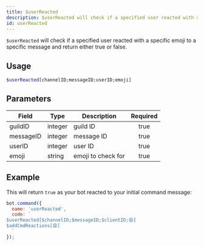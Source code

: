 ```yaml
---
title: $userReacted 
description: $userReacted will check if a specified user reacted with a specific emoji to a specific message and return either true or false.
id: userReacted
---
```


`$userReacted` will check if a specified user reacted with a specific emoji to a specific message and return either true or false.

## Usage

```php
$userReacted[channelID;messageID;userID;emoji]
```

## Parameters 


| Field     | Type    | Description        | Required |
| --------- | ------- | ------------------ |:--------:|
| guildID   | integer | guild ID           |    true   |
| messageID | integer | message ID         |    true   |
| userID    | integer | user ID            |    true   |
| emoji     | string  | emoji to check for |    true   |


## Example

This will return `true` as your bot reacted to your initial command message:

```javascript
bot.command({
  name: 'userReacted',
  code: `
$userReacted[$channelID;$messageID;$clientID;😩]
$addCmdReactions[😩]
  `
});
```
